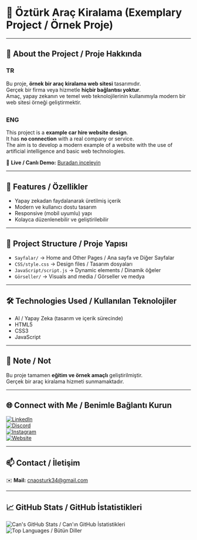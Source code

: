 # 🚗 Öztürk Araç Kiralama (Exemplary Project / Örnek Proje)

---

## 📌 About the Project / Proje Hakkında 
### TR
Bu proje, **örnek bir araç kiralama web sitesi** tasarımıdır.  
Gerçek bir firma veya hizmetle **hiçbir bağlantısı yoktur**.  
Amaç, yapay zekanın ve temel web teknolojilerinin kullanımıyla modern bir web sitesi örneği geliştirmektir.  
##
### ENG
This project is a **example car hire website design**.  
It has **no connection** with a real company or service.  
The aim is to develop a modern example of a website with the use of artificial intelligence and basic web technologies.

🔗 **Live / Canlı Demo:** [Buradan inceleyin](https://github.com/can-ozturk/AIWebSite-Example-)  

---

## 🚀 Features / Özellikler  
- Yapay zekadan faydalanarak üretilmiş içerik  
- Modern ve kullanıcı dostu tasarım  
- Responsive (mobil uyumlu) yapı  
- Kolayca düzenlenebilir ve geliştirilebilir  

---

## 📂 Project Structure / Proje Yapısı  
- `Sayfalar/` → Home and Other Pages / Ana sayfa ve Diğer Sayfalar
- `CSS/style.css` → Design files / Tasarım dosyaları
- `JavaScript/script.js` → Dynamic elements / Dinamik öğeler
- `Görseller/` → Visuals and media / Görseller ve medya

---

## 🛠 Technologies Used / Kullanılan Teknolojiler  
- AI / Yapay Zeka (tasarım ve içerik sürecinde)
- HTML5  
- CSS3  
- JavaScript  

---

## 📜 Note / Not  
Bu proje tamamen **eğitim ve örnek amaçlı** geliştirilmiştir.  
Gerçek bir araç kiralama hizmeti sunmamaktadır.  

---

## 🌐 Connect with Me / Benimle Bağlantı Kurun
[![LinkedIn](https://img.shields.io/badge/LinkedIn-Can%20Öztürk-blue?style=for-the-badge&logo=linkedin)](https://www.linkedin.com/in/canzt/)  
[![Discord](https://img.shields.io/badge/Discord-Can%20Öztürk-5865F2?style=for-the-badge&logo=discord)](https://discord.gg/5s7zFDx8mC)  
[![Instagram](https://img.shields.io/badge/Instagram-cannztrk__-E4405F?style=for-the-badge&logo=instagram)](https://www.instagram.com/cannztrk_)  
[![Website](https://img.shields.io/badge/Website-ozturkk.com-1DA1F2?style=for-the-badge&logo=google-chrome)](https://ozturkk.com/)  

---

## 📫 Contact / İletişim
✉️ **Mail:** cnaosturk34@gmail.com  

---

## 📈 GitHub Stats / GitHub İstatistikleri
![Can's GitHub Stats / Can'ın GitHub İstatistikleri](https://github-readme-stats.vercel.app/api?username=can-ozturk&show_icons=true&theme=tokyonight)  
![Top Languages / Bütün Diller](https://github-readme-stats.vercel.app/api/top-langs/?username=can-ozturk&layout=compact&theme=tokyonight)
